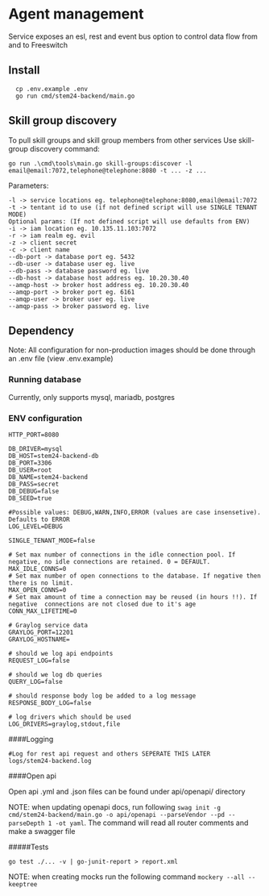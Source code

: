# Agent management

Service exposes an esl, rest and event bus option to control data flow from and to Freeswitch

## Install

``` 
  cp .env.example .env
  go run cmd/stem24-backend/main.go
```
## Skill group discovery
To pull skill groups and skill group members from other services
Use skill-group discovery command:


```go run .\cmd\tools\main.go skill-groups:discover -l email@email:7072,telephone@telephone:8080 -t ... -z ...```

Parameters:
``` 
-l -> service locations eg. telephone@telephone:8080,email@email:7072
-t -> tentant id to use (if not defined script will use SINGLE TENANT MODE)
Optional params: (If not defined script will use defaults from ENV) 
-i -> iam location eg. 10.135.11.103:7072
-r -> iam realm eg. evil
-z -> client secret
-c -> client name
--db-port -> database port eg. 5432
--db-user -> database user eg. live
--db-pass -> database password eg. live
--db-host -> database host address eg. 10.20.30.40
--amqp-host -> broker host address eg. 10.20.30.40
--amqp-port -> broker port eg. 6161
--amqp-user -> broker user eg. live
--amqp-pass -> broker password eg. live
```

## Dependency
Note: All configuration for non-production images should be done through an .env file (view .env.example)

### Running database
Currently, only supports mysql, mariadb, postgres

### ENV configuration
```
HTTP_PORT=8080

DB_DRIVER=mysql
DB_HOST=stem24-backend-db
DB_PORT=3306
DB_USER=root
DB_NAME=stem24-backend
DB_PASS=secret
DB_DEBUG=false
DB_SEED=true

#Possible values: DEBUG,WARN,INFO,ERROR (values are case insensetive). Defaults to ERROR
LOG_LEVEL=DEBUG

SINGLE_TENANT_MODE=false

# Set max number of connections in the idle connection pool. If negative, no idle connections are retained. 0 = DEFAULT.
MAX_IDLE_CONNS=0
# Set max number of open connections to the database. If negative then there is no limit.
MAX_OPEN_CONNS=0
# Set max amount of time a connection may be reused (in hours !!). If negative  connections are not closed due to it's age
CONN_MAX_LIFETIME=0

# Graylog service data
GRAYLOG_PORT=12201
GRAYLOG_HOSTNAME=

# should we log api endpoints
REQUEST_LOG=false

# should we log db queries
QUERY_LOG=false

# should response body log be added to a log message
RESPONSE_BODY_LOG=false

# log drivers which should be used
LOG_DRIVERS=graylog,stdout,file
```

####Logging
```
#Log for rest api request and others SEPERATE THIS LATER
logs/stem24-backend.log
```

####Open api

Open api .yml and .json files can be found under api/openapi/ directory

NOTE: when updating openapi docs, run following ```swag init -g cmd/stem24-backend/main.go -o api/openapi --parseVendor --pd --parseDepth 1 -ot yaml```. The command will read all router comments and make a swagger file

#####Tests

```go test ./... -v | go-junit-report > report.xml```

NOTE: when creating mocks run the following command  ```mockery --all --keeptree```